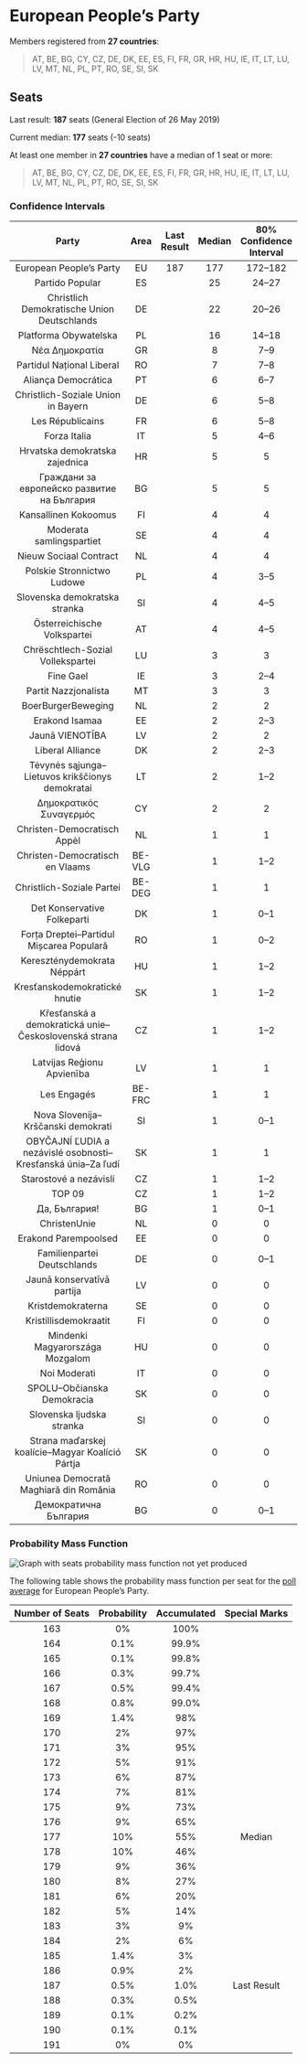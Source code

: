# European People’s Party

Members registered from **27 countries**:

> AT, BE, BG, CY, CZ, DE, DK, EE, ES, FI, FR, GR, HR, HU, IE, IT, LT, LU, LV, MT, NL, PL, PT, RO, SE, SI, SK

## Seats

Last result: **187** seats (General Election of 26 May 2019)

Current median: **177** seats (-10 seats)

At least one member in **27 countries** have a median of 1 seat or more:

> AT, BE, BG, CY, CZ, DE, DK, EE, ES, FI, FR, GR, HR, HU, IE, IT, LT, LU, LV, MT, NL, PL, PT, RO, SE, SI, SK

### Confidence Intervals

| Party | Area | Last Result | Median | 80% Confidence Interval | 90% Confidence Interval | 95% Confidence Interval | 99% Confidence Interval |
|:-----:|:----:|:-----------:|:------:|:-----------------------:|:-----------------------:|:-----------------------:|:-----------------------:|
| European People’s Party | EU | 187 | 177 | 172–182 | 170–184 | 169–185 | 166–187 |
| Partido Popular | ES | | 25 | 24–27 | 23–28 | 23–29 | 22–30 |
| Christlich Demokratische Union Deutschlands | DE | | 22 | 20–26 | 20–27 | 20–27 | 19–27 |
| Platforma Obywatelska | PL | | 16 | 14–18 | 14–18 | 13–19 | 13–19 |
| Νέα Δημοκρατία | GR | | 8 | 7–9 | 7–9 | 7–9 | 6–9 |
| Partidul Național Liberal | RO | | 7 | 7–8 | 6–9 | 6–9 | 6–9 |
| Aliança Democrática | PT | | 6 | 6–7 | 6–7 | 5–7 | 5–8 |
| Christlich-Soziale Union in Bayern | DE | | 6 | 5–8 | 5–8 | 5–8 | 5–8 |
| Les Républicains | FR | | 6 | 5–8 | 5–8 | 4–8 | 0–9 |
| Forza Italia | IT | | 5 | 4–6 | 4–6 | 3–6 | 3–7 |
| Hrvatska demokratska zajednica | HR | | 5 | 5 | 4–5 | 4–5 | 4–6 |
| Граждани за европейско развитие на България | BG | | 5 | 5 | 4–5 | 4–6 | 4–6 |
| Kansallinen Kokoomus | FI | | 4 | 4 | 4–5 | 4–5 | 3–5 |
| Moderata samlingspartiet | SE | | 4 | 4 | 3–5 | 3–5 | 3–5 |
| Nieuw Sociaal Contract | NL | | 4 | 4 | 4 | 4 | 4–5 |
| Polskie Stronnictwo Ludowe | PL | | 4 | 3–5 | 3–5 | 3–6 | 3–6 |
| Slovenska demokratska stranka | SI | | 4 | 4–5 | 3–5 | 3–5 | 3–5 |
| Österreichische Volkspartei | AT | | 4 | 4–5 | 4–5 | 4–5 | 3–5 |
| Chrëschtlech-Sozial Vollekspartei | LU | | 3 | 3 | 3 | 3 | 3 |
| Fine Gael | IE | | 3 | 2–4 | 2–5 | 2–5 | 2–5 |
| Partit Nazzjonalista | MT | | 3 | 3 | 3 | 2–3 | 2–3 |
| BoerBurgerBeweging | NL | | 2 | 2 | 1–2 | 1–2 | 1–2 |
| Erakond Isamaa | EE | | 2 | 2–3 | 2–3 | 2–3 | 2–3 |
| Jaunā VIENOTĪBA | LV | | 2 | 2 | 2 | 2 | 1–2 |
| Liberal Alliance | DK | | 2 | 2–3 | 2–3 | 2–3 | 2–3 |
| Tėvynės sąjunga–Lietuvos krikščionys demokratai | LT | | 2 | 1–2 | 1–2 | 1–2 | 1–2 |
| Δημοκρατικός Συναγερμός | CY | | 2 | 2 | 1–2 | 1–2 | 1–2 |
| Christen-Democratisch Appèl | NL | | 1 | 1 | 1 | 1 | 1 |
| Christen-Democratisch en Vlaams | BE-VLG | | 1 | 1–2 | 1–2 | 1–2 | 1–2 |
| Christlich-Soziale Partei | BE-DEG | | 1 | 1 | 1 | 1 | 1 |
| Det Konservative Folkeparti | DK | | 1 | 0–1 | 0–1 | 0–1 | 0–1 |
| Forța Dreptei–Partidul Mișcarea Populară | RO | | 1 | 0–2 | 0–2 | 0–2 | 0–2 |
| Kereszténydemokrata Néppárt | HU | | 1 | 1–2 | 1–2 | 1–2 | 1–2 |
| Kresťanskodemokratické hnutie | SK | | 1 | 1–2 | 1–2 | 1–2 | 0–2 |
| Křesťanská a demokratická unie–Československá strana lidová | CZ | | 1 | 1–2 | 1–2 | 1–2 | 1–2 |
| Latvijas Reģionu Apvienība | LV | | 1 | 1 | 1 | 1 | 1 |
| Les Engagés | BE-FRC | | 1 | 1 | 1 | 0–1 | 0–1 |
| Nova Slovenija–Krščanski demokrati | SI | | 1 | 0–1 | 0–1 | 0–1 | 0–1 |
| OBYČAJNÍ ĽUDIA a nezávislé osobnosti–Kresťanská únia–Za ľudí | SK | | 1 | 1 | 1 | 0–1 | 0–2 |
| Starostové a nezávislí | CZ | | 1 | 1–2 | 1–2 | 1–2 | 0–2 |
| TOP 09 | CZ | | 1 | 1–2 | 1–2 | 1–2 | 1–2 |
| Да, България! | BG | | 1 | 0–1 | 0–1 | 0–1 | 0–1 |
| ChristenUnie | NL | | 0 | 0 | 0 | 0 | 0 |
| Erakond Parempoolsed | EE | | 0 | 0 | 0 | 0 | 0 |
| Familienpartei Deutschlands | DE | | 0 | 0–1 | 0–1 | 0–1 | 0–1 |
| Jaunā konservatīvā partija | LV | | 0 | 0 | 0 | 0 | 0 |
| Kristdemokraterna | SE | | 0 | 0 | 0–1 | 0–1 | 0–1 |
| Kristillisdemokraatit | FI | | 0 | 0 | 0–1 | 0–1 | 0–1 |
| Mindenki Magyarországa Mozgalom | HU | | 0 | 0 | 0 | 0 | 0 |
| Noi Moderati | IT | | 0 | 0 | 0 | 0 | 0 |
| SPOLU–Občianska Demokracia | SK | | 0 | 0 | 0 | 0 | 0–1 |
| Slovenska ljudska stranka | SI | | 0 | 0 | 0 | 0 | 0 |
| Strana maďarskej koalície–Magyar Koalíció Pártja | SK | | 0 | 0 | 0 | 0–1 | 0–1 |
| Uniunea Democrată Maghiară din România | RO | | 0 | 0 | 0–2 | 0–2 | 0–2 |
| Демократична България | BG | | 0 | 0–1 | 0–1 | 0–1 | 0–1 |

### Probability Mass Function

![Graph with seats probability mass function not yet produced](average-2024-02-15-seats-pmf-europeanpeople’sparty.png "Seats Probability Mass Function")

The following table shows the probability mass function per seat for the [poll average](average-2024-02-15.html) for European People’s Party.

| Number of Seats | Probability | Accumulated | Special Marks |
|:---------------:|:-----------:|:-----------:|:-------------:|
| 163 | 0% | 100% |  |
| 164 | 0.1% | 99.9% |  |
| 165 | 0.1% | 99.8% |  |
| 166 | 0.3% | 99.7% |  |
| 167 | 0.5% | 99.4% |  |
| 168 | 0.8% | 99.0% |  |
| 169 | 1.4% | 98% |  |
| 170 | 2% | 97% |  |
| 171 | 3% | 95% |  |
| 172 | 5% | 91% |  |
| 173 | 6% | 87% |  |
| 174 | 7% | 81% |  |
| 175 | 9% | 73% |  |
| 176 | 9% | 65% |  |
| 177 | 10% | 55% | Median |
| 178 | 10% | 46% |  |
| 179 | 9% | 36% |  |
| 180 | 8% | 27% |  |
| 181 | 6% | 20% |  |
| 182 | 5% | 14% |  |
| 183 | 3% | 9% |  |
| 184 | 2% | 6% |  |
| 185 | 1.4% | 3% |  |
| 186 | 0.9% | 2% |  |
| 187 | 0.5% | 1.0% | Last Result |
| 188 | 0.3% | 0.5% |  |
| 189 | 0.1% | 0.2% |  |
| 190 | 0.1% | 0.1% |  |
| 191 | 0% | 0% |  |


